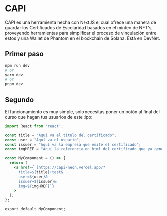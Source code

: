 # CAPI 
CAPI es una herramienta hecha con NextJS el cual ofrece una manera de guardar los Certificados de Escolaridad basados en el minteo de NFT's, proveyendo herramientas para simplificar el proceso de vinculación entre estos y una Wallet de Phantom en el blockchain de Solana.
Está en DevNet.

## Primer paso

```bash
npm run dev
# or
yarn dev
# or
pnpm dev
```

## Segundo
El funcionamiento es muy simple, solo necesitas poner un botón al final del curso que hagan tus usuarios de este tipo:
```jsx
import React from 'react';

const title = "Aquí va el título del certificado";
const user = "Aquí va el usuario";
const issuer = "Aquí va la empresa que emite el certificado";
const imgHREF = "Aquí la referencia en html del certificado que ya genera tu empresa, la imagen no el pdf";

const MyComponent = () => {
  return (
    <a href={`[https://capi-neon.vercel.app/?
      title=${title}+test&
      user=${user}&
      issuer=${issuer}&
      img=${imgHREF}`}
    >
  );
};

export default MyComponent;

